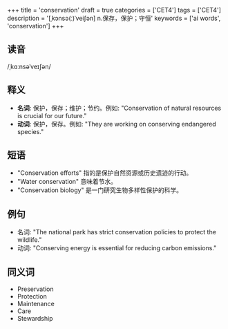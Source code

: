 +++
title = 'conservation'
draft = true
categories = ['CET4']
tags = ['CET4']
description = '[ˌkɔnsə(ː)ˈvei∫ən] n.保存，保护；守恒'
keywords = ['ai words', 'conservation']
+++

## 读音
/ˌkɑːnsəˈveɪʃən/

## 释义
- **名词**: 保护，保存；维护；节约。例如: "Conservation of natural resources is crucial for our future."
- **动词**: 保护，保存。例如: "They are working on conserving endangered species."

## 短语
- "Conservation efforts" 指的是保护自然资源或历史遗迹的行动。
- "Water conservation" 意味着节水。
- "Conservation biology" 是一门研究生物多样性保护的科学。

## 例句
- 名词: "The national park has strict conservation policies to protect the wildlife."
- 动词: "Conserving energy is essential for reducing carbon emissions."

## 同义词
- Preservation
- Protection
- Maintenance
- Care
- Stewardship
